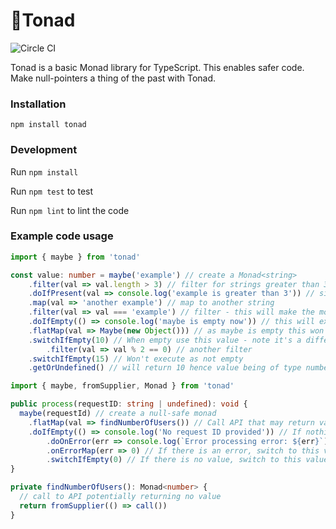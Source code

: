 # 🦶Tonad

![Circle CI](https://circleci.com/gh/ShaneLee/tonad.svg)

Tonad is a basic Monad library for TypeScript. This enables safer code. Make null-pointers a thing of the past with Tonad.

### Installation

```npm install tonad``` 

### Development

Run ```npm install```

Run ```npm test``` to test

Run ```npm lint``` to lint the code


### Example code usage

```typescript
import { maybe } from 'tonad'

const value: number = maybe('example') // create a Monad<string>
	.filter(val => val.length > 3) // filter for strings greater than 3
	.doIfPresent(val => console.log('example is greater than 3')) // side-effect if value exists
	.map(val => 'another example') // map to another string
	.filter(val => val === 'example') // filter - this will make the monad empty
	.doIfEmpty(() => console.log('maybe is empty now')) // this will execute because it's empty
	.flatMap(val => Maybe(new Object())) // as maybe is empty this won't execute
	.switchIfEmpty(10) // When empty use this value - note it's a different type to the original
        .filter(val => val % 2 == 0) // another filter
	.switchIfEmpty(15) // Won't execute as not empty
	.getOrUndefined() // will return 10 hence value being of type number
```



```typescript
import { maybe, fromSupplier, Monad } from 'tonad'

public process(requestID: string | undefined): void {
  maybe(requestId) // create a null-safe monad
  	.flatMap(val => findNumberOfUsers()) // Call API that may return value or error
    .doIfEmpty(() => console.log('No request ID provided')) // If nothing is returned, log
		.doOnError(err => console.log(`Error processing error: ${err}`)) // Log if error thrown
		.onErrorMap(err => 0) // If there is an error, switch to this value
		.switchIfEmpty(0) // If there is no value, switch to this value
}

private findNumberOfUsers(): Monad<number> {
  // call to API potentially returning no value
  return fromSupplier(() => call())
}
```

